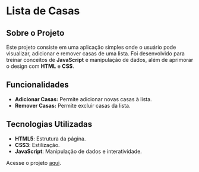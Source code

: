# Lista de Casas


## Sobre o Projeto

Este projeto consiste em uma aplicação simples onde o usuário pode visualizar, adicionar e remover casas de uma lista. Foi desenvolvido para treinar conceitos de **JavaScript** e manipulação de dados, além de aprimorar o design com **HTML** e **CSS**.

## Funcionalidades

- **Adicionar Casas:** Permite adicionar novas casas à lista.
- **Remover Casas:** Permite excluir casas da lista.

## Tecnologias Utilizadas

- **HTML5**: Estrutura da página.
- **CSS3**: Estilização.
- **JavaScript**: Manipulação de dados e interatividade.

Acesse o projeto [aqui](https://matheusfranca10.github.io/lista-casas).
